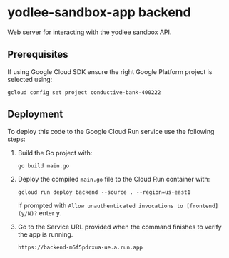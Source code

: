# yodlee-sandbox-app backend
Web server for interacting with the yodlee sandbox API.
## Prerequisites
If using Google Cloud SDK ensure the right Google Platform project is selected using:
```
gcloud config set project conductive-bank-400222
```
## Deployment
To deploy this code to the Google Cloud Run service use the following steps:
1. Build the Go project with:
    ```
    go build main.go
    ```
2. Deploy the compiled `main.go` file to the Cloud Run container with:
    ```
    gcloud run deploy backend --source . --region=us-east1
    ```
    <p>If prompted with <code>Allow unauthenticated invocations to [frontend] (y/N)?</code> enter <kbd>y</kbd>.</p>

3. Go to the Service URL provided when the command finishes to verify the app is running.
    ```
    https://backend-m6f5pdrxua-ue.a.run.app
    ```